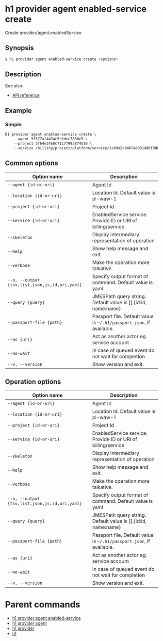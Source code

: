 
# h1 provider agent enabled-service create

Create provider/agent.enabledService

## Synopsis

```bash
$ h1 provider agent enabled-service create <options>
```

## Description

See also:

* [API reference](https://api.hyperone.com/v2/docs#operation/provider_project_agent_enabledService_create)

## Example


### Simple

```bash
h1 provider agent enabled-service create \ 
	--agent 5f577a24494c5cfdec7830e5 \ 
	--project 5f64e2468c71177993874510 \ 
	--service /billing/project/platform/service/5cb9e2c8467ad031486f9d88
```

## Common options

| Option name                                        | Description                                                              |
| -------------------------------------------------- | ------------------------------------------------------------------------ |
| ```--agent {id-or-uri}```                          | Agent Id                                                                 |
| ```--location {id-or-uri}```                       | Location Id. Default value is pl-waw-1                                   |
| ```--project {id-or-uri}```                        | Project Id                                                               |
| ```--service {id-or-uri}```                        | EnabledService service. Provide ID or URI of billing/service             |
| ```--skeleton```                                   | Display intermediary representation of operation                         |
| ```--help```                                       | Show help message and exit.                                              |
| ```--verbose```                                    | Make the operation more talkative.                                       |
| ```--o, --output {tsv,list,json,js,id,uri,yaml}``` | Specify output format of command. Default value is yaml                  |
| ```--query {query}```                              | JMESPath query string. Default value is [].\{id:id, name:name\}          |
| ```--passport-file {path}```                       | Passport file. Default value is ```~/.h1/passport.json```, if available. |
| ```--as {uri}```                                   | Act as another actor eg. service account                                 |
| ```--no-wait```                                    | In case of queued event do not wait for completion                       |
| ```--v, --version```                               | Show version and exit.                                                   |

## Operation options

| Option name                                        | Description                                                              |
| -------------------------------------------------- | ------------------------------------------------------------------------ |
| ```--agent {id-or-uri}```                          | Agent Id                                                                 |
| ```--location {id-or-uri}```                       | Location Id. Default value is pl-waw-1                                   |
| ```--project {id-or-uri}```                        | Project Id                                                               |
| ```--service {id-or-uri}```                        | EnabledService service. Provide ID or URI of billing/service             |
| ```--skeleton```                                   | Display intermediary representation of operation                         |
| ```--help```                                       | Show help message and exit.                                              |
| ```--verbose```                                    | Make the operation more talkative.                                       |
| ```--o, --output {tsv,list,json,js,id,uri,yaml}``` | Specify output format of command. Default value is yaml                  |
| ```--query {query}```                              | JMESPath query string. Default value is [].\{id:id, name:name\}          |
| ```--passport-file {path}```                       | Passport file. Default value is ```~/.h1/passport.json```, if available. |
| ```--as {uri}```                                   | Act as another actor eg. service account                                 |
| ```--no-wait```                                    | In case of queued event do not wait for completion                       |
| ```--v, --version```                               | Show version and exit.                                                   |

# Parent commands

* [h1 provider agent enabled-service](./../README.md)
* [h1 provider agent](./../../README.md)
* [h1 provider](./../../../README.md)
* [h1](./../../../../README.md)
